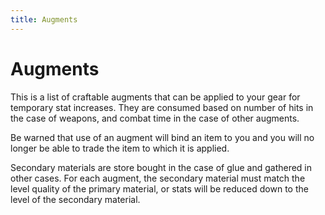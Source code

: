 ```yaml
---
title: Augments
---
```


# Augments

This is a list of craftable augments that can be applied to your gear for temporary stat increases. They are consumed based on number of hits in the case of weapons, and combat time in the case of other augments.

Be warned that use of an augment will bind an item to you and you will no longer be able to trade the item to which it is applied.

Secondary materials are store bought in the case of glue and gathered in other cases. For each augment, the secondary material must match the level quality of the primary material, or stats will be reduced down to the level of the secondary material.

<DataTable :data="augments" />

<script setup>
  import { data as augments } from '../.vitepress/data/augments.data.js'
  import DataTable from '../.vitepress/components/DataTable.vue'
</script>

<style>
  td { white-space:pre-wrap }
</style>

